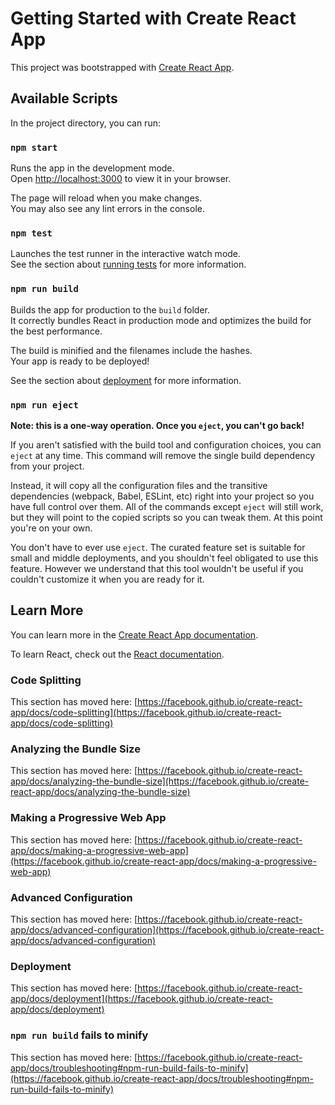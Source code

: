 # Getting Started with Create React App

This project was bootstrapped with [Create React App](https://github.com/facebook/create-react-app).

## Available Scripts

In the project directory, you can run:

### `npm start`

Runs the app in the development mode.\
Open [http://localhost:3000](http://localhost:3000) to view it in your browser.

The page will reload when you make changes.\
You may also see any lint errors in the console.

### `npm test`

Launches the test runner in the interactive watch mode.\
See the section about [running tests](https://facebook.github.io/create-react-app/docs/running-tests) for more information.

### `npm run build`

Builds the app for production to the `build` folder.\
It correctly bundles React in production mode and optimizes the build for the best performance.

The build is minified and the filenames include the hashes.\
Your app is ready to be deployed!

See the section about [deployment](https://facebook.github.io/create-react-app/docs/deployment) for more information.

### `npm run eject`

**Note: this is a one-way operation. Once you `eject`, you can't go back!**

If you aren't satisfied with the build tool and configuration choices, you can `eject` at any time. This command will remove the single build dependency from your project.

Instead, it will copy all the configuration files and the transitive dependencies (webpack, Babel, ESLint, etc) right into your project so you have full control over them. All of the commands except `eject` will still work, but they will point to the copied scripts so you can tweak them. At this point you're on your own.

You don't have to ever use `eject`. The curated feature set is suitable for small and middle deployments, and you shouldn't feel obligated to use this feature. However we understand that this tool wouldn't be useful if you couldn't customize it when you are ready for it.

## Learn More

You can learn more in the [Create React App documentation](https://facebook.github.io/create-react-app/docs/getting-started).

To learn React, check out the [React documentation](https://reactjs.org/).

### Code Splitting

This section has moved here: [https://facebook.github.io/create-react-app/docs/code-splitting](https://facebook.github.io/create-react-app/docs/code-splitting)

### Analyzing the Bundle Size

This section has moved here: [https://facebook.github.io/create-react-app/docs/analyzing-the-bundle-size](https://facebook.github.io/create-react-app/docs/analyzing-the-bundle-size)

### Making a Progressive Web App

This section has moved here: [https://facebook.github.io/create-react-app/docs/making-a-progressive-web-app](https://facebook.github.io/create-react-app/docs/making-a-progressive-web-app)

### Advanced Configuration

This section has moved here: [https://facebook.github.io/create-react-app/docs/advanced-configuration](https://facebook.github.io/create-react-app/docs/advanced-configuration)

### Deployment

This section has moved here: [https://facebook.github.io/create-react-app/docs/deployment](https://facebook.github.io/create-react-app/docs/deployment)

### `npm run build` fails to minify

This section has moved here: [https://facebook.github.io/create-react-app/docs/troubleshooting#npm-run-build-fails-to-minify](https://facebook.github.io/create-react-app/docs/troubleshooting#npm-run-build-fails-to-minify)

<!-- 2024-12-02T03:51:27+05:30 -->
<!-- 2025-02-12T01:16:41+05:30 -->
<!-- 2025-02-23T03:09:42+05:30 -->
<!-- 2025-04-07T06:42:51+05:30 -->
<!-- 2025-06-12T09:14:09+05:30 -->
<!-- 2025-07-10T01:51:14+05:30 -->
<!-- 2025-07-30T00:48:17+05:30 -->
<!-- 2025-09-07T09:55:22+05:30 -->
<!-- 2025-09-21T05:21:24+05:30 -->
<!-- Update 2024-11-14T11:28:12+05:30 -->
<!-- Update 2024-11-16T10:15:14+05:30 -->
<!-- Update 2024-12-14T14:05:23+05:30 -->
<!-- Update 2024-12-19T11:48:28+05:30 -->
<!-- Update 2025-01-07T09:59:43+05:30 -->
<!-- Update 2025-01-09T08:18:45+05:30 -->
<!-- Update 2025-01-11T11:30:48+05:30 -->
<!-- Update 2025-01-23T14:34:54+05:30 -->
<!-- Update 2025-02-28T08:39:17+05:30 -->